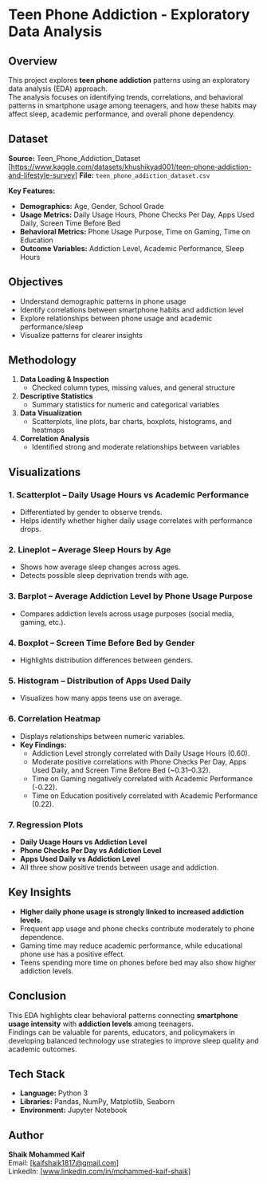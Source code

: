 # Teen Phone Addiction - Exploratory Data Analysis

## Overview
This project explores **teen phone addiction** patterns using an exploratory data analysis (EDA) approach.  
The analysis focuses on identifying trends, correlations, and behavioral patterns in smartphone usage among teenagers, and how these habits may affect sleep, academic performance, and overall phone dependency.

## Dataset
**Source:** Teen_Phone_Addiction_Dataset [https://www.kaggle.com/datasets/khushikyad001/teen-phone-addiction-and-lifestyle-survey]
**File:** `teen_phone_addiction_dataset.csv`

**Key Features:**
- **Demographics:** Age, Gender, School Grade
- **Usage Metrics:** Daily Usage Hours, Phone Checks Per Day, Apps Used Daily, Screen Time Before Bed
- **Behavioral Metrics:** Phone Usage Purpose, Time on Gaming, Time on Education
- **Outcome Variables:** Addiction Level, Academic Performance, Sleep Hours

## Objectives
- Understand demographic patterns in phone usage
- Identify correlations between smartphone habits and addiction level
- Explore relationships between phone usage and academic performance/sleep
- Visualize patterns for clearer insights

## Methodology
1. **Data Loading & Inspection**
   - Checked column types, missing values, and general structure
2. **Descriptive Statistics**
   - Summary statistics for numeric and categorical variables
3. **Data Visualization**
   - Scatterplots, line plots, bar charts, boxplots, histograms, and heatmaps
4. **Correlation Analysis**
   - Identified strong and moderate relationships between variables

## Visualizations
### 1. Scatterplot – Daily Usage Hours vs Academic Performance
- Differentiated by gender to observe trends.
- Helps identify whether higher daily usage correlates with performance drops.

### 2. Lineplot – Average Sleep Hours by Age
- Shows how average sleep changes across ages.
- Detects possible sleep deprivation trends with age.

### 3. Barplot – Average Addiction Level by Phone Usage Purpose
- Compares addiction levels across usage purposes (social media, gaming, etc.).

### 4. Boxplot – Screen Time Before Bed by Gender
- Highlights distribution differences between genders.

### 5. Histogram – Distribution of Apps Used Daily
- Visualizes how many apps teens use on average.

### 6. Correlation Heatmap
- Displays relationships between numeric variables.
- **Key Findings:**
  - Addiction Level strongly correlated with Daily Usage Hours (0.60).
  - Moderate positive correlations with Phone Checks Per Day, Apps Used Daily, and Screen Time Before Bed (~0.31–0.32).
  - Time on Gaming negatively correlated with Academic Performance (-0.22).
  - Time on Education positively correlated with Academic Performance (0.22).

### 7. Regression Plots
- **Daily Usage Hours vs Addiction Level**
- **Phone Checks Per Day vs Addiction Level**
- **Apps Used Daily vs Addiction Level**
- All three show positive trends between usage and addiction.

## Key Insights
- **Higher daily phone usage is strongly linked to increased addiction levels.**
- Frequent app usage and phone checks contribute moderately to phone dependence.
- Gaming time may reduce academic performance, while educational phone use has a positive effect.
- Teens spending more time on phones before bed may also show higher addiction levels.

## Conclusion
This EDA highlights clear behavioral patterns connecting **smartphone usage intensity** with **addiction levels** among teenagers.  
Findings can be valuable for parents, educators, and policymakers in developing balanced technology use strategies to improve sleep quality and academic outcomes.

## Tech Stack
- **Language:** Python 3
- **Libraries:** Pandas, NumPy, Matplotlib, Seaborn
- **Environment:** Jupyter Notebook

## Author
**Shaik Mohammed Kaif**  
 Email: [kaifshaik1817@gmail.com]  
 LinkedIn: [www.linkedin.com/in/mohammed-kaif-shaik]
